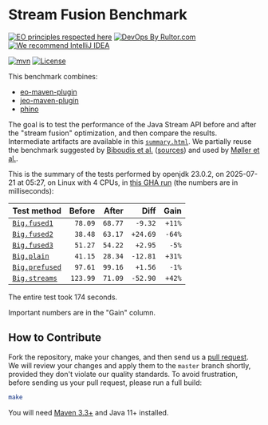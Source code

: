 # Stream Fusion Benchmark

[![EO principles respected here](https://www.elegantobjects.org/badge.svg)](https://www.elegantobjects.org)
[![DevOps By Rultor.com](https://www.rultor.com/b/objectionary/eo)](https://www.rultor.com/p/objectionary/eo)
[![We recommend IntelliJ IDEA](https://www.elegantobjects.org/intellij-idea.svg)](https://www.jetbrains.com/idea/)

[![mvn](https://github.com/objectionary/benchmark/actions/workflows/mvn.yml/badge.svg)](https://github.com/objectionary/benchmark/actions/workflows/mvn.yml)
[![License](https://img.shields.io/badge/license-MIT-green.svg)](LICENSE.txt)

This benchmark combines:

* [eo-maven-plugin](https://github.com/objectionary/eo)
* [jeo-maven-plugin](https://github.com/objectionary/jeo-maven-plugin)
* [phino](https://github.com/objectionary/phino)

The goal is to test the performance of the Java Stream API before
and after the "stream fusion" optimization, and then compare the results.
Intermediate artifacts are available in this
[`summary.html`](https://www.objectionary.com/benchmark/summary.html).
We partially reuse the benchmark suggested by
[Biboudis et al.](https://arxiv.org/abs/1406.6631)
([sources](https://github.com/biboudis/clashofthelambdas))
and used by
[Møller et al.](https://dl.acm.org/doi/abs/10.1145/3428236).

<!-- benchmark_begin -->
This is the summary of the tests performed
by openjdk 23.0.2,
on 2025-07-21
at 05:27,
on Linux with 4 CPUs,
in [this GHA run][benchmark-gha]
(the numbers are in milliseconds):

| Test method | Before | After | Diff | Gain |
| --- | --: | --: | --: | --: |
| [`Big.fused1`](https://github.com/objectionary/benchmark/blob/master/src/main/java/org/eolang/benchmark/Big.java) | `78.09` | `68.77` | `-9.32` | `+11%` |
| [`Big.fused2`](https://github.com/objectionary/benchmark/blob/master/src/main/java/org/eolang/benchmark/Big.java) | `38.48` | `63.17` | `+24.69` | `-64%` |
| [`Big.fused3`](https://github.com/objectionary/benchmark/blob/master/src/main/java/org/eolang/benchmark/Big.java) | `51.27` | `54.22` | `+2.95` | `-5%` |
| [`Big.plain`](https://github.com/objectionary/benchmark/blob/master/src/main/java/org/eolang/benchmark/Big.java) | `41.15` | `28.34` | `-12.81` | `+31%` |
| [`Big.prefused`](https://github.com/objectionary/benchmark/blob/master/src/main/java/org/eolang/benchmark/Big.java) | `97.61` | `99.16` | `+1.56` | `-1%` |
| [`Big.streams`](https://github.com/objectionary/benchmark/blob/master/src/main/java/org/eolang/benchmark/Big.java) | `123.99` | `71.09` | `-52.90` | `+42%` |

The entire test took 174 seconds.
<!-- benchmark_end -->

Important numbers are in the "Gain" column.

## How to Contribute

Fork the repository, make your changes, and then send us
a [pull request](https://www.yegor256.com/2014/04/15/github-guidelines.html).
We will review your changes and apply them to the `master` branch shortly,
provided they don't violate our quality standards. To avoid frustration,
before sending us your pull request, please run a full build:

```bash
make
```

You will need [Maven 3.3+](https://maven.apache.org) and Java 11+ installed.

[benchmark-gha]: https://github.com/objectionary/benchmark/actions/runs/16409213541
